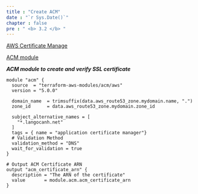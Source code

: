 ```yaml
---
title : "Create ACM"
date : "`r Sys.Date()`"
chapter : false
pre : " <b> 3.2 </b> "
---
```

[AWS Certificate Manage](https://docs.aws.amazon.com/acm/latest/userguide/acm-overview.html)

[ACM module](https://registry.terraform.io/modules/terraform-aws-modules/acm/aws/latest)

***ACM module to create and verify SSL certificate***
```
module "acm" {
  source  = "terraform-aws-modules/acm/aws"
  version = "5.0.0"

  domain_name  = trimsuffix(data.aws_route53_zone.mydomain.name, ".")
  zone_id      = data.aws_route53_zone.mydomain.zone_id 

  subject_alternative_names = [
    "*.langocanh.net"
  ]
  tags = { name = "application certificate manager"}
  # Validation Method
  validation_method = "DNS"
  wait_for_validation = true  
}

# Output ACM Certificate ARN
output "acm_certificate_arn" {
  description = "The ARN of the certificate"
  value       = module.acm.acm_certificate_arn
}

```

